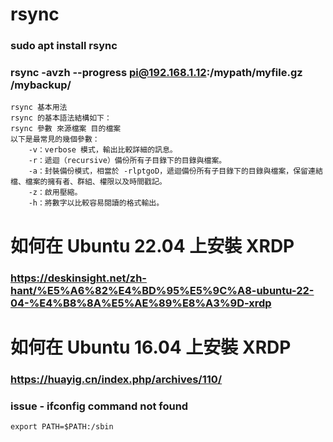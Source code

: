 # rsync
### sudo apt install rsync

### rsync -avzh --progress pi@192.168.1.12:/mypath/myfile.gz /mybackup/

    rsync 基本用法
    rsync 的基本語法結構如下：
    rsync 參數 來源檔案 目的檔案
    以下是最常見的幾個參數：
        -v：verbose 模式，輸出比較詳細的訊息。
        -r：遞迴（recursive）備份所有子目錄下的目錄與檔案。
        -a：封裝備份模式，相當於 -rlptgoD，遞迴備份所有子目錄下的目錄與檔案，保留連結檔、檔案的擁有者、群組、權限以及時間戳記。
        -z：啟用壓縮。
        -h：將數字以比較容易閱讀的格式輸出。
        
# 如何在 Ubuntu 22.04 上安裝 XRDP
### https://deskinsight.net/zh-hant/%E5%A6%82%E4%BD%95%E5%9C%A8-ubuntu-22-04-%E4%B8%8A%E5%AE%89%E8%A3%9D-xrdp


# 如何在 Ubuntu 16.04 上安裝 XRDP
### https://huayig.cn/index.php/archives/110/
### issue - ifconfig command not found
    export PATH=$PATH:/sbin
